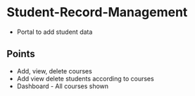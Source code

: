 # Student-Record-Management
* Portal to add student data
## Points
* Add, view, delete courses
* Add view delete students according to courses
* Dashboard - All courses shown
